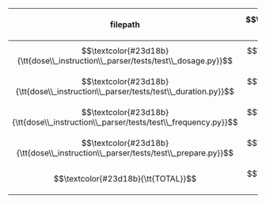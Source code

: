 |                    filepath                     | $$\textcolor{#23d18b}{\tt{passed}}$$ | SUBTOTAL |
| ----------------------------------------------- | --------------------------------: | -------: |
| $$\textcolor{#23d18b}{\tt{dose\\_instruction\\_parser/tests/test\\_dosage.py}}$$ |  $$\textcolor{#23d18b}{\tt{22}}$$ | $$\textcolor{#23d18b}{\tt{22}}$$ |
| $$\textcolor{#23d18b}{\tt{dose\\_instruction\\_parser/tests/test\\_duration.py}}$$ |   $$\textcolor{#23d18b}{\tt{5}}$$ | $$\textcolor{#23d18b}{\tt{5}}$$ |
| $$\textcolor{#23d18b}{\tt{dose\\_instruction\\_parser/tests/test\\_frequency.py}}$$ |  $$\textcolor{#23d18b}{\tt{56}}$$ | $$\textcolor{#23d18b}{\tt{56}}$$ |
| $$\textcolor{#23d18b}{\tt{dose\\_instruction\\_parser/tests/test\\_prepare.py}}$$ |  $$\textcolor{#23d18b}{\tt{20}}$$ | $$\textcolor{#23d18b}{\tt{20}}$$ |
| $$\textcolor{#23d18b}{\tt{TOTAL}}$$             | $$\textcolor{#23d18b}{\tt{103}}$$ | $$\textcolor{#23d18b}{\tt{103}}$$ |
